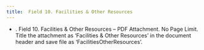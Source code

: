 ```yaml
---
title:  Field 10. Facilities & Other Resources
---
```


- . Field 10. Facilities & Other Resources – PDF Attachment. No Page Limit. Title  the  attachment as ‘Facilities  & Other Resources’ in the document header and save file as ‘FacilitiesOtherResources’.